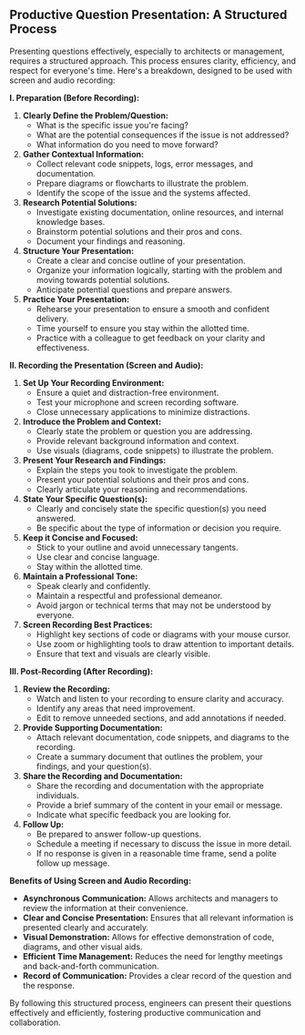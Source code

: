 ## Productive Question Presentation: A Structured Process

Presenting questions effectively, especially to architects or management, requires a structured approach. This process ensures clarity, efficiency, and respect for everyone's time. Here's a breakdown, designed to be used with screen and audio recording:

**I. Preparation (Before Recording):**

1.  **Clearly Define the Problem/Question:**
    * What is the specific issue you're facing?
    * What are the potential consequences if the issue is not addressed?
    * What information do you need to move forward?
2.  **Gather Contextual Information:**
    * Collect relevant code snippets, logs, error messages, and documentation.
    * Prepare diagrams or flowcharts to illustrate the problem.
    * Identify the scope of the issue and the systems affected.
3.  **Research Potential Solutions:**
    * Investigate existing documentation, online resources, and internal knowledge bases.
    * Brainstorm potential solutions and their pros and cons.
    * Document your findings and reasoning.
4.  **Structure Your Presentation:**
    * Create a clear and concise outline of your presentation.
    * Organize your information logically, starting with the problem and moving towards potential solutions.
    * Anticipate potential questions and prepare answers.
5.  **Practice Your Presentation:**
    * Rehearse your presentation to ensure a smooth and confident delivery.
    * Time yourself to ensure you stay within the allotted time.
    * Practice with a colleague to get feedback on your clarity and effectiveness.

**II. Recording the Presentation (Screen and Audio):**

1.  **Set Up Your Recording Environment:**
    * Ensure a quiet and distraction-free environment.
    * Test your microphone and screen recording software.
    * Close unnecessary applications to minimize distractions.
2.  **Introduce the Problem and Context:**
    * Clearly state the problem or question you are addressing.
    * Provide relevant background information and context.
    * Use visuals (diagrams, code snippets) to illustrate the problem.
3.  **Present Your Research and Findings:**
    * Explain the steps you took to investigate the problem.
    * Present your potential solutions and their pros and cons.
    * Clearly articulate your reasoning and recommendations.
4.  **State Your Specific Question(s):**
    * Clearly and concisely state the specific question(s) you need answered.
    * Be specific about the type of information or decision you require.
5.  **Keep it Concise and Focused:**
    * Stick to your outline and avoid unnecessary tangents.
    * Use clear and concise language.
    * Stay within the allotted time.
6.  **Maintain a Professional Tone:**
    * Speak clearly and confidently.
    * Maintain a respectful and professional demeanor.
    * Avoid jargon or technical terms that may not be understood by everyone.
7.  **Screen Recording Best Practices:**
    * Highlight key sections of code or diagrams with your mouse cursor.
    * Use zoom or highlighting tools to draw attention to important details.
    * Ensure that text and visuals are clearly visible.

**III. Post-Recording (After Recording):**

1.  **Review the Recording:**
    * Watch and listen to your recording to ensure clarity and accuracy.
    * Identify any areas that need improvement.
    * Edit to remove unneeded sections, and add annotations if needed.
2.  **Provide Supporting Documentation:**
    * Attach relevant documentation, code snippets, and diagrams to the recording.
    * Create a summary document that outlines the problem, your findings, and your question(s).
3.  **Share the Recording and Documentation:**
    * Share the recording and documentation with the appropriate individuals.
    * Provide a brief summary of the content in your email or message.
    * Indicate what specific feedback you are looking for.
4.  **Follow Up:**
    * Be prepared to answer follow-up questions.
    * Schedule a meeting if necessary to discuss the issue in more detail.
    * If no response is given in a reasonable time frame, send a polite follow up message.

**Benefits of Using Screen and Audio Recording:**

* **Asynchronous Communication:** Allows architects and managers to review the information at their convenience.
* **Clear and Concise Presentation:** Ensures that all relevant information is presented clearly and accurately.
* **Visual Demonstration:** Allows for effective demonstration of code, diagrams, and other visual aids.
* **Efficient Time Management:** Reduces the need for lengthy meetings and back-and-forth communication.
* **Record of Communication:** Provides a clear record of the question and the response.

By following this structured process, engineers can present their questions effectively and efficiently, fostering productive communication and collaboration.